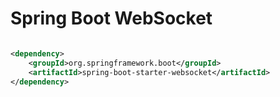 # Spring Boot WebSocket


```xml

<dependency>
    <groupId>org.springframework.boot</groupId>
    <artifactId>spring-boot-starter-websocket</artifactId>
</dependency>


```
